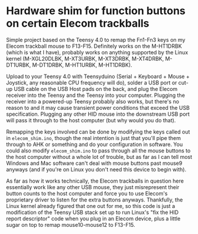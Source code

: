 # Hardware shim for function buttons on certain Elecom trackballs

Simple project based on the Teensy 4.0 to remap the Fn1-Fn3 keys on my Elecom
trackball mouse to F13-F15. Definitely works on the M-HT1DRBK (which is what I
have), probably works on anything supported by the Linux kernel (M-XGL20DLBK,
M-XT3URBK, M-XT3DRBK, M-XT4DRBK, M-DT1URBK, M-DT1DRBK, M-HT1URBK, M-HT1DRBK).

Upload to your Teensy 4.0 with Teensyduino (Serial + Keyboard + Mouse +
Joystick, any reasonable CPU frequency will do), solder a USB port or cut-up USB
cable on the USB Host pads on the back, and plug the Elecom receiver into the
Teensy and the Teensy into your computer. Plugging the receiver into a
powered-up Teensy probably also works, but there's no reason to and it may cause
transient power conditions that exceed the USB specification. Plugging any other
HID mouse into the downstream USB port will pass it through to the host computer
(but why would you do that).

Remapping the keys involved can be done by modifying the keys called out in
`elecom_shim.ino`, though the real intention is just that you'll pipe them
through to AHK or something and do your configuration in software. You could
also modify `elecom_shim.ino` to pass through all the mouse buttons to the host
computer without a whole lot of trouble, but as far as I can tell most Windows
and Mac software can't deal with mouse buttons past mouse9 anyways (and if
you're on Linux you don't need this device to begin with).

As far as how it works technically, the Elecom trackballs in question here
essentially work like any other USB mouse, they just misrepresent their button
counts to the host computer and force you to use Elecom's proprietary driver to
listen for the extra buttons anyways. Thankfully, the Linux kernel already
figured that one out for me, so this code is just a modification of the Teensy
USB stack set up to run Linux's "fix the HID report descriptor" code when you
plug in an Elecom device, plus a little sugar on top to remap mouse10-mouse12 to
F13-F15.
